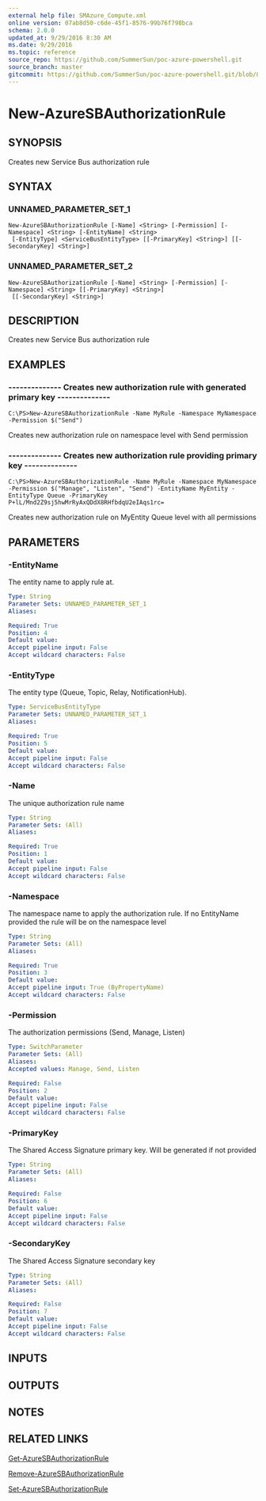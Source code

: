 ```yaml
---
external help file: SMAzure_Compute.xml
online version: 07ab8d50-c6de-45f1-8576-99b76f798bca
schema: 2.0.0
updated_at: 9/29/2016 8:30 AM
ms.date: 9/29/2016
ms.topic: reference
source_repo: https://github.com/SummerSun/poc-azure-powershell.git
source_branch: master
gitcommit: https://github.com/SummerSun/poc-azure-powershell.git/blob/8903b0f1daa01932ac5fa167f377736de2df6709/azureps-cmdlets-docs/Service%20Management/Compute%20Cmdlets/v1.0/New-AzureSBAuthorizationRule.md
---
```


# New-AzureSBAuthorizationRule
## SYNOPSIS
Creates new Service Bus authorization rule

## SYNTAX

### UNNAMED_PARAMETER_SET_1
```
New-AzureSBAuthorizationRule [-Name] <String> [-Permission] [-Namespace] <String> [-EntityName] <String>
 [-EntityType] <ServiceBusEntityType> [[-PrimaryKey] <String>] [[-SecondaryKey] <String>]
```

### UNNAMED_PARAMETER_SET_2
```
New-AzureSBAuthorizationRule [-Name] <String> [-Permission] [-Namespace] <String> [[-PrimaryKey] <String>]
 [[-SecondaryKey] <String>]
```

## DESCRIPTION
Creates new Service Bus authorization rule

## EXAMPLES

### -------------- Creates new authorization rule with generated primary key --------------
```
C:\PS>New-AzureSBAuthorizationRule -Name MyRule -Namespace MyNamespace -Permission $("Send")
```

Creates new authorization rule on namespace level with Send permission

### -------------- Creates new authorization rule providing primary key --------------
```
C:\PS>New-AzureSBAuthorizationRule -Name MyRule -Namespace MyNamespace -Permission $("Manage", "Listen", "Send") -EntityName MyEntity -EntityType Queue -PrimaryKey P+lL/Mnd2Z9sj5hwMrRyAxQDdX8RHfbdqU2eIAqs1rc=
```

Creates new authorization rule on MyEntity Queue level with all permissions

## PARAMETERS

### -EntityName
The entity name to apply rule at.

```yaml
Type: String
Parameter Sets: UNNAMED_PARAMETER_SET_1
Aliases: 

Required: True
Position: 4
Default value: 
Accept pipeline input: False
Accept wildcard characters: False
```

### -EntityType
The entity type (Queue, Topic, Relay, NotificationHub).

```yaml
Type: ServiceBusEntityType
Parameter Sets: UNNAMED_PARAMETER_SET_1
Aliases: 

Required: True
Position: 5
Default value: 
Accept pipeline input: False
Accept wildcard characters: False
```

### -Name
The unique authorization rule name

```yaml
Type: String
Parameter Sets: (All)
Aliases: 

Required: True
Position: 1
Default value: 
Accept pipeline input: False
Accept wildcard characters: False
```

### -Namespace
The namespace name to apply the authorization rule.
If no EntityName provided the rule will be on the namespace level

```yaml
Type: String
Parameter Sets: (All)
Aliases: 

Required: True
Position: 3
Default value: 
Accept pipeline input: True (ByPropertyName)
Accept wildcard characters: False
```

### -Permission
The authorization permissions (Send, Manage, Listen)

```yaml
Type: SwitchParameter
Parameter Sets: (All)
Aliases: 
Accepted values: Manage, Send, Listen

Required: False
Position: 2
Default value: 
Accept pipeline input: False
Accept wildcard characters: False
```

### -PrimaryKey
The Shared Access Signature primary key.
Will be generated if not provided

```yaml
Type: String
Parameter Sets: (All)
Aliases: 

Required: False
Position: 6
Default value: 
Accept pipeline input: False
Accept wildcard characters: False
```

### -SecondaryKey
The Shared Access Signature secondary key

```yaml
Type: String
Parameter Sets: (All)
Aliases: 

Required: False
Position: 7
Default value: 
Accept pipeline input: False
Accept wildcard characters: False
```

## INPUTS

## OUTPUTS

## NOTES

## RELATED LINKS

[Get-AzureSBAuthorizationRule](07ab8d50-c6de-45f1-8576-99b76f798bca)

[Remove-AzureSBAuthorizationRule](7d4951b1-15ff-4fa4-9122-36538eee9cbe)

[Set-AzureSBAuthorizationRule](c199f0d5-8f84-4106-ac4b-afc2192d1218)

